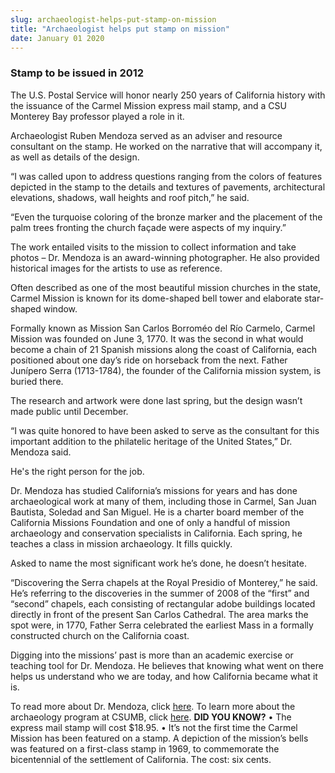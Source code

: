 ```yaml
---
slug: archaeologist-helps-put-stamp-on-mission
title: "Archaeologist helps put stamp on mission"
date: January 01 2020
---
```


 
<h3>Stamp to be issued in 2012</h3>
<p>
  The U.S. Postal Service will honor nearly 250 years of California history with
  the issuance of the Carmel Mission express mail stamp, and a CSU Monterey Bay
  professor played a role in it.
</p>
<p>
  Archaeologist Ruben Mendoza served as an adviser and resource consultant on
  the stamp. He worked on the narrative that will accompany it, as well as
  details of the design.
</p>
<p>
  “I was called upon to address questions ranging from the colors of features
  depicted in the stamp to the details and textures of pavements, architectural
  elevations, shadows, wall heights and roof pitch,” he said.
</p>
<p>
  “Even the turquoise coloring of the bronze marker and the placement of the
  palm trees fronting the church façade were aspects of my inquiry.”
</p>
<p>
  The work entailed visits to the mission to collect information and take photos
  – Dr. Mendoza is an award-winning photographer. He also provided historical
  images for the artists to use as reference.
</p>
<p>
  Often described as one of the most beautiful mission churches in the state,
  Carmel Mission is known for its dome-shaped bell tower and elaborate
  star-shaped window.
</p>
<p>
  Formally known as Mission San Carlos Borroméo del Río Carmelo, Carmel Mission
  was founded on June 3, 1770. It was the second in what would become a chain of
  21 Spanish missions along the coast of California, each positioned about one
  day’s ride on horseback from the next. Father Junípero Serra (1713-1784), the
  founder of the California mission system, is buried there.
</p>
<p>
  The research and artwork were done last spring, but the design wasn’t made
  public until December.
</p>
<p>
  “I was quite honored to have been asked to serve as the consultant for this
  important addition to the philatelic heritage of the United States,” Dr.
  Mendoza said.
</p>
<p>He's the right person for the job.</p>
<p>
  Dr. Mendoza has studied California’s missions for years and has done
  archaeological work at many of them, including those in Carmel, San Juan
  Bautista, Soledad and San Miguel. He is a charter board member of the
  California Missions Foundation and one of only a handful of mission
  archaeology and conservation specialists in California. Each spring, he
  teaches a class in mission archaeology. It fills quickly.
</p>
<p>Asked to name the most significant work he’s done, he doesn’t hesitate.</p>
<p>
  “Discovering the Serra chapels at the Royal Presidio of Monterey,” he said.
  He’s referring to the discoveries in the summer of 2008 of the “first” and
  “second” chapels, each consisting of rectangular adobe buildings located
  directly in front of the present San Carlos Cathedral. The area marks the spot
  were, in 1770, Father Serra celebrated the earliest Mass in a formally
  constructed church on the California coast.
</p>
<p>
  Digging into the missions’ past is more than an academic exercise or teaching
  tool for Dr. Mendoza. He believes that knowing what went on there helps us
  understand who we are today, and how California became what it is.
</p>
<p>
  To read more about Dr. Mendoza, click
  <a
    href="https://news.csumb.edu/sites/default/files/65/igx_migrate/files/2810CSUMBMagazineSpringSummer2010-lores.pdf"
    >here</a
  >. To learn more about the archaeology program at CSUMB, click
  <a href="https://archaeology.csumb.edu/">here</a>.
  <strong>DID YOU KNOW?</strong> • The express mail stamp will cost $18.95. •
  It’s not the first time the Carmel Mission has been featured on a stamp. A
  depiction of the mission’s bells was featured on a first-class stamp in 1969,
  to commemorate the bicentennial of the settlement of California. The cost: six
  cents.
</p>
 
